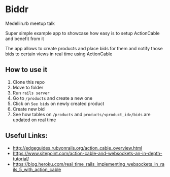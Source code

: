 # Biddr

Medellin.rb meetup talk

Super simple example app to showcase how easy is to setup ActionCable and benefit from it

The app allows to create products and place bids for them and notify those bids to certain views in real time using ActionCable

## How to use it

1. Clone this repo
2. Move to folder
3. Run `rails server`
4. Go to `/products` and create a new one
5. Click on `See bids` on newly created product
6. Create new bid
7. See how tables on `/products` and `products/<product_id>/bids` are updated on real time


## Useful Links:

- http://edgeguides.rubyonrails.org/action_cable_overview.html
- https://www.sitepoint.com/action-cable-and-websockets-an-in-depth-tutorial/
- https://blog.heroku.com/real_time_rails_implementing_websockets_in_rails_5_with_action_cable
